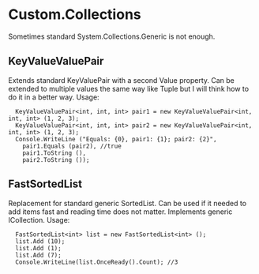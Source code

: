 Custom.Collections
==================
Sometimes standard System.Collections.Generic is not enough.

KeyValueValuePair
------------------
Extends standard KeyValuePair with a second Value property. Can be extended to multiple values the same way like Tuple but I will think how to do it in a better way.
Usage:
```
  KeyValueValuePair<int, int, int> pair1 = new KeyValueValuePair<int, int, int> (1, 2, 3);
  KeyValueValuePair<int, int, int> pair2 = new KeyValueValuePair<int, int, int> (1, 2, 3);
  Console.WriteLine ("Equals: {0}, pair1: {1}; pair2: {2}", 
    pair1.Equals (pair2), //true
    pair1.ToString (), 
    pair2.ToString ());
```
FastSortedList
------------------
Replacement for standard generic SortedList. Can be used if it needed to add items fast and reading time does not matter. Implements generic ICollection.
Usage:
```
  FastSortedList<int> list = new FastSortedList<int> ();
  list.Add (10);
  list.Add (1);
  list.Add (7);
  Console.WriteLine(list.OnceReady().Count); //3
```
